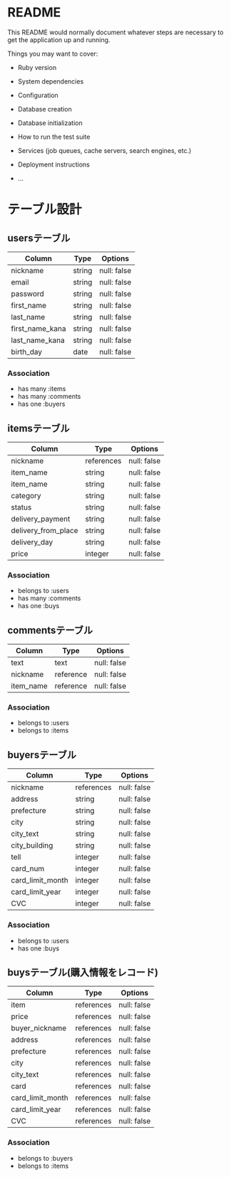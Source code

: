 # README

This README would normally document whatever steps are necessary to get the
application up and running.

Things you may want to cover:

* Ruby version

* System dependencies

* Configuration

* Database creation

* Database initialization

* How to run the test suite

* Services (job queues, cache servers, search engines, etc.)

* Deployment instructions

* ...

# テーブル設計

## usersテーブル

| Column           | Type   | Options     |
| ---------------- | ------ | ----------- |
| nickname         | string | null: false |
| email            | string | null: false |
| password         | string | null: false |
| first_name       | string | null: false |
| last_name        | string | null: false |
| first_name_kana  | string | null: false |
| last_name_kana   | string | null: false |
| birth_day        | date   | null: false |

### Association
- has many :items
- has many :comments
- has one :buyers 

## itemsテーブル

| Column              | Type       | Options     |
| ------------------- | ---------- | ----------- |
| nickname            | references | null: false |
| item_name           | string     | null: false |
| item_name           | string     | null: false |
| category            | string     | null: false |
| status              | string     | null: false |
| delivery_payment    | string     | null: false |
| delivery_from_place | string     | null: false |
| delivery_day        | string     | null: false |
| price               | integer    | null: false |

### Association
- belongs to :users
- has many :comments
- has one :buys


## commentsテーブル

| Column         | Type      | Options     |
| -------------- | --------- | ----------- |
| text           | text      | null: false |
| nickname       | reference | null: false |
| item_name      | reference | null: false |

### Association
- belongs to :users
- belongs to :items


## buyersテーブル

| Column              | Type       | Options     |
| ------------------- | ---------- | ----------- |
| nickname            | references | null: false |
| address             | string     | null: false |
| prefecture          | string     | null: false |
| city                | string     | null: false |
| city_text           | string     | null: false |
| city_building       | string     | null: false |
| tell                | integer    | null: false |
| card_num            | integer    | null: false |
| card_limit_month    | integer    | null: false |
| card_limit_year     | integer    | null: false |
| CVC                 | integer    | null: false |

### Association
- belongs to :users
- has one :buys


## buysテーブル(購入情報をレコード)

| Column              | Type       | Options     |
| ------------------- | ---------- | ----------- |
| item                | references | null: false | 
| price               | references | null: false | 
| buyer_nickname      | references | null: false |
| address             | references | null: false |
| prefecture          | references | null: false |
| city                | references | null: false |
| city_text           | references | null: false |
| card                | references | null: false |
| card_limit_month    | references | null: false |
| card_limit_year     | references | null: false |
| CVC                 | references | null: false |

### Association
- belongs to :buyers
- belongs to :items

